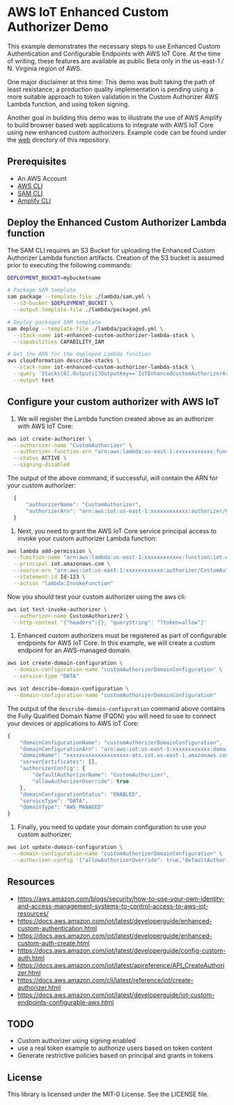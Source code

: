# AWS IoT Enhanced Custom Authorizer Demo

This example demonstrates the necessary steps to use Enhanced Custom Authentication and Configurable Endpoints with AWS IoT Core. At the time of writing, these features are available as public Beta only in the us-east-1 / N. Virginia region of AWS.

One major disclaimer at this time: This demo was built taking the path of least resistance; a production quality implementation is pending using a more suitable approach to token validation in the Custom Authorizer AWS Lambda function, and using token signing.

Another goal in building this demo was to illustrate the use of AWS Amplify to build browser based web applications to integrate with AWS IoT Core using new enhanced custom authorizers. Example code can be found under the [web](./web) directory of this repository.

## Prerequisites

* An AWS Account
* [AWS CLI](https://docs.aws.amazon.com/cli/latest/userguide/cli-chap-install.html)
* [SAM CLI](https://docs.aws.amazon.com/serverless-application-model/latest/developerguide/serverless-sam-cli-install.html)
* [Amplify CLI](https://aws-amplify.github.io/docs/cli-toolchain/quickstart#installation)

## Deploy the Enhanced Custom Authorizer Lambda function

The SAM CLI requires an S3 Bucket for uploading the Enhanced Custom Authorizer Lambda function artifacts. Creation of the S3 bucket is assumed prior to executing the following commands:

```bash
DEPLOYMENT_BUCKET=mybucketname

# Package SAM template
sam package --template-file ./lambda/sam.yml \
  --s3-bucket $DEPLOYMENT_BUCKET \
  --output-template-file ./lambda/packaged.yml

# Deploy packaged SAM template
sam deploy --template-file ./lambda/packaged.yml \
  --stack-name iot-enhanced-custom-authorizer-lambda-stack \
  --capabilities CAPABILITY_IAM

# Get the ARN for the deployed Lambda function
aws cloudformation describe-stacks \
  --stack-name iot-enhanced-custom-authorizer-lambda-stack \
  --query 'Stacks[0].Outputs[?OutputKey==`IoTEnhancedCustomAuthorizerArn`].OutputValue' \
  --output text
```

## Configure your custom authorizer with AWS IoT

1. We will register the Lambda function created above as an authorizer with AWS IoT Core:

```bash
aws iot create-authorizer \
  --authorizer-name "CustomAuthorizer" \
  --authorizer-function-arn "arn:aws:lambda:us-east-1:xxxxxxxxxxxx:function:iot-enhanced-custom-autho-xxxx" \
  --status ACTIVE \
  --signing-disabled
```

The output of the above command, if successful, will contain the ARN for your custom authorizer:

```javascript
  {
      "authorizerName": "CustomAuthorizer",
      "authorizerArn": "arn:aws:iot:us-east-1:xxxxxxxxxxxx:authorizer/CustomAuthorizer"
  }
```


1. Next, you need to grant the AWS IoT Core service principal access to invoke your custom authorizer Lambda function:

```bash
aws lambda add-permission \
  --function-name "arn:aws:lambda:us-east-1:xxxxxxxxxxxx:function:iot-enhanced-custom-autho-xxxx" \
  --principal iot.amazonaws.com \
  --source-arn "arn:aws:iot:us-east-1:xxxxxxxxxxxx:authorizer/CustomAuthorizer" \
  --statement-id Id-123 \
  --action "lambda:InvokeFunction"
```

Now you should test your custom authorizer using the aws cli:

```bash
aws iot test-invoke-authorizer \
  --authorizer-name CustomAuthorizer2 \
  --http-context '{"headers":{}, "queryString": "?token=allow"}'
```

1. Enhanced custom authorizers must be registered as part of configurable endpoints for AWS IoT Core. In this example, we will create a custom endpoint for an AWS-managed domain.

```bash
aws iot create-domain-configuration \
  --domain-configuration-name "customAuthorizerDomainConfiguration" \
  --service-type "DATA"

aws iot describe-domain-configuration \
  --domain-configuration-name "customAuthorizerDomainConfiguration"
```
The output of the `describe-domain-configuration` command above contains the Fully Qualified Domain Name (FQDN) you will need to use to connect your devices or applications to AWS IoT Core:

```javascript
{
    "domainConfigurationName": "customAuthorizerDomainConfiguration",
    "domainConfigurationArn": "arn:aws:iot:us-east-1:xxxxxxxxxxxx:domainconfiguration/testDomainConfiguration/abcd",
    "domainName": "xxxxxxxxxxxxxxxxxxxx-ats.iot.us-east-1.amazonaws.com",
    "serverCertificates": [],
    "authorizerConfig": {
        "defaultAuthorizerName": "CustomAuthorizer",
        "allowAuthorizerOverride": true
    },
    "domainConfigurationStatus": "ENABLED",
    "serviceType": "DATA",
    "domainType": "AWS_MANAGED"
}
```

1. Finally, you need to update your domain configuration to use your custom authorizer:

```bash
aws iot update-domain-configuration \
  --domain-configuration-name "customAuthorizerDomainConfiguration" \
  --authorizer-config '{"allowAuthorizerOverride": true,"defaultAuthorizerName": "CustomAuthorizer2"}'
```



## Resources

* https://aws.amazon.com/blogs/security/how-to-use-your-own-identity-and-access-management-systems-to-control-access-to-aws-iot-resources/
* https://docs.aws.amazon.com/iot/latest/developerguide/enhanced-custom-authentication.html
* https://docs.aws.amazon.com/iot/latest/developerguide/enhanced-custom-auth-create.html
* https://docs.aws.amazon.com/iot/latest/developerguide/config-custom-auth.html
* https://docs.aws.amazon.com/iot/latest/apireference/API_CreateAuthorizer.html
* https://docs.aws.amazon.com/cli/latest/reference/iot/create-authorizer.html
* https://docs.aws.amazon.com/iot/latest/developerguide/iot-custom-endpoints-configurable-aws.html


## TODO

* Custom authorizer using signing enabled
* use a real token example to authorize users based on token content
* Generate restrictive policies based on principal and grants in tokens

## License

This library is licensed under the MIT-0 License. See the LICENSE file.
